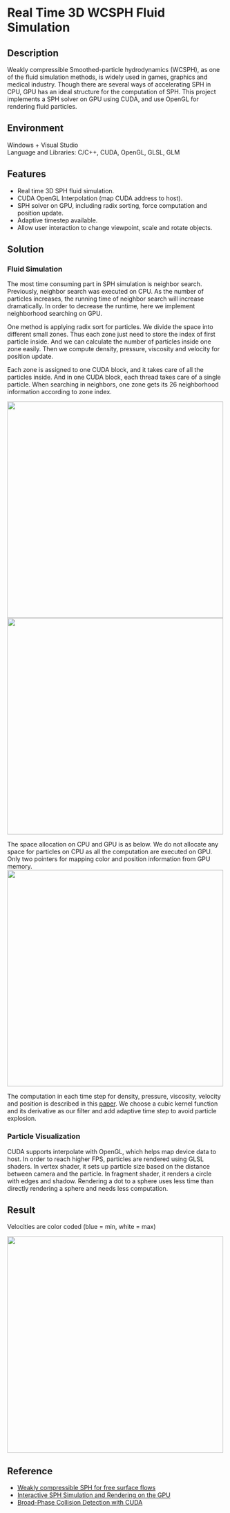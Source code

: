 # Real Time 3D WCSPH Fluid Simulation


## Description
Weakly compressible Smoothed-particle hydrodynamics (WCSPH), as one of the fluid simulation methods, is widely used in games, graphics and medical industry. Though there are several ways of accelerating SPH in CPU, GPU has an ideal structure for the computation of SPH. This project implements a SPH solver on GPU using CUDA, and use OpenGL for rendering fluid particles.  


## Environment
Windows + Visual Studio  
Language and Libraries: C/C++, CUDA, OpenGL, GLSL, GLM


## Features
- Real time 3D SPH fluid simulation. 
- CUDA OpenGL Interpolation (map CUDA address to host). 
- SPH solver on GPU, including radix sorting, force computation and position update. 
- Adaptive timestep available. 
- Allow user interaction to change viewpoint, scale and rotate objects.   


## Solution

### Fluid Simulation
The most time consuming part in SPH simulation is neighbor search. Previously, neighbor search was executed on CPU. As the number of particles increases, the running time of neighbor search will increase dramatically. In order to decrease the runtime, here we implement neighborhood searching on GPU. 

One method is applying radix sort for particles. We divide the space into different small zones. Thus each zone just need to store the index of first particle inside. And we can calculate the number of particles inside one zone easily. Then we compute density, pressure, viscosity and velocity for position update.  

Each zone is assigned to one CUDA block, and it takes care of all the particles inside. And in one CUDA block, each thread takes care of a single particle. When searching in neighbors, one zone gets its 26 neighborhood information according to zone index.

<img src="data/fig/CUDA_block.png" width="500">  
<img src="data/fig/CUDA_block_and_threads.png" width="500">  

The space allocation on CPU and GPU is as below. We do not allocate any space for particles on CPU as all the computation are executed on GPU. Only two pointers for mapping color and position information from GPU memory. 
<img src="data/fig/space_alloc.png" width="500">  

The computation in each time step for density, pressure, viscosity, velocity and position is described in this [paper](https://cg.informatik.uni-freiburg.de/publications/2007_SCA_SPH.pdf). We choose a cubic kernel function and its derivative as our filter and add adaptive time step to avoid particle explosion.

### Particle Visualization
CUDA supports interpolate with OpenGL, which helps map device data to host. In order to reach higher FPS, particles are rendered using GLSL shaders. In vertex shader, it sets up particle size based on the distance between camera and the particle. In fragment shader, it renders a circle with edges and shadow. Rendering a dot to a sphere uses less time than directly rendering a sphere and needs less computation.  


## Result

Velocities are color coded (blue = min, white = max)

<img src="data/fig/CUDA_WCSPH.gif" width="500">  


## Reference
- [Weakly compressible SPH for free surface flows](https://cg.informatik.uni-freiburg.de/publications/2007_SCA_SPH.pdf)  
- [Interactive SPH Simulation and Rendering on the GPU](http://maverick.inria.fr/~Prashant.Goswami/Research/Papers/SCA10_SPH.pdf)  
- [Broad-Phase Collision Detection with CUDA](https://developer.nvidia.com/gpugems/gpugems3/part-v-physics-simulation/chapter-32-broad-phase-collision-detection-cuda)  

